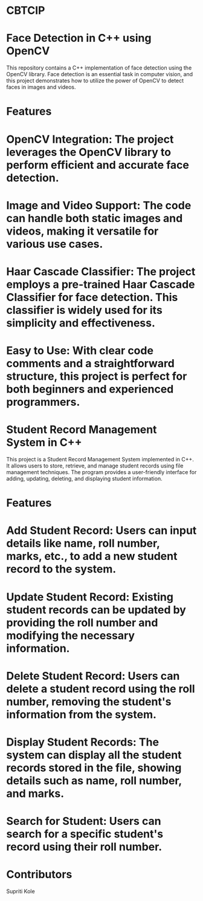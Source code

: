 # CBTCIP
# Face Detection in C++ using OpenCV
This repository contains a C++ implementation of face detection using the OpenCV library. Face detection is an essential task in computer vision, and this project demonstrates how to utilize the power of OpenCV to detect faces in images and videos.

# Features
# OpenCV Integration: The project leverages the OpenCV library to perform efficient and accurate face detection.

# Image and Video Support: The code can handle both static images and videos, making it versatile for various use cases.

# Haar Cascade Classifier: The project employs a pre-trained Haar Cascade Classifier for face detection. This classifier is widely used for its simplicity and effectiveness.

# Easy to Use: With clear code comments and a straightforward structure, this project is perfect for both beginners and experienced programmers.

# Student Record Management System in C++
This project is a Student Record Management System implemented in C++. It allows users to store, retrieve, and manage student records using file management techniques. The program provides a user-friendly interface for adding, updating, deleting, and displaying student information.

# Features
# Add Student Record: Users can input details like name, roll number, marks, etc., to add a new student record to the system.

# Update Student Record: Existing student records can be updated by providing the roll number and modifying the necessary information.

# Delete Student Record: Users can delete a student record using the roll number, removing the student's information from the system.

# Display Student Records: The system can display all the student records stored in the file, showing details such as name, roll number, and marks.

# Search for Student: Users can search for a specific student's record using their roll number.

# Contributors
Supriti Kole
